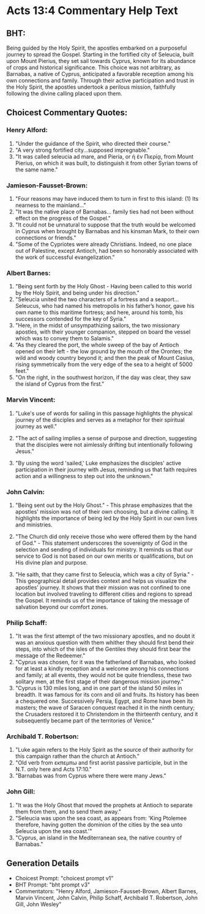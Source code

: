 # Acts 13:4 Commentary Help Text

## BHT:
Being guided by the Holy Spirit, the apostles embarked on a purposeful journey to spread the Gospel. Starting in the fortified city of Seleucia, built upon Mount Pierius, they set sail towards Cyprus, known for its abundance of crops and historical significance. This choice was not arbitrary, as Barnabas, a native of Cyprus, anticipated a favorable reception among his own connections and family. Through their active participation and trust in the Holy Spirit, the apostles undertook a perilous mission, faithfully following the divine calling placed upon them.

## Choicest Commentary Quotes:
### Henry Alford:
1. "Under the guidance of the Spirit, who directed their course."
2. "A very strong fortified city...supposed impregnable."
3. "It was called seleucia ad mare, and Pieria, or ἡ ἐν Πιερίᾳ, from Mount Pierius, on which it was built, to distinguish it from other Syrian towns of the same name."

### Jamieson-Fausset-Brown:
1. "Four reasons may have induced them to turn in first to this island: (1) Its nearness to the mainland..."
2. "It was the native place of Barnabas... family ties had not been without effect on the progress of the Gospel."
3. "It could not be unnatural to suppose that the truth would be welcomed in Cyprus when brought by Barnabas and his kinsman Mark, to their own connections or friends."
4. "Some of the Cypriotes were already Christians. Indeed, no one place out of Palestine, except Antioch, had been so honorably associated with the work of successful evangelization."

### Albert Barnes:
1. "Being sent forth by the Holy Ghost - Having been called to this world by the Holy Spirit, and being under his direction."
2. "Seleucia united the two characters of a fortress and a seaport... Seleucus, who had named his metropolis in his father’s honor, gave his own name to this maritime fortress; and here, around his tomb, his successors contended for the key of Syria."
3. "Here, in the midst of unsympathizing sailors, the two missionary apostles, with their younger companion, stepped on board the vessel which was to convey them to Salamis."
4. "As they cleared the port, the whole sweep of the bay of Antioch opened on their left - the low ground by the mouth of the Orontes; the wild and woody country beyond it; and then the peak of Mount Casius, rising symmetrically from the very edge of the sea to a height of 5000 feet."
5. "On the right, in the southwest horizon, if the day was clear, they saw the island of Cyprus from the first."

### Marvin Vincent:
1. "Luke's use of words for sailing in this passage highlights the physical journey of the disciples and serves as a metaphor for their spiritual journey as well."

2. "The act of sailing implies a sense of purpose and direction, suggesting that the disciples were not aimlessly drifting but intentionally following Jesus."

3. "By using the word 'sailed,' Luke emphasizes the disciples' active participation in their journey with Jesus, reminding us that faith requires action and a willingness to step out into the unknown."

### John Calvin:
1. "Being sent out by the Holy Ghost." - This phrase emphasizes that the apostles' mission was not of their own choosing, but a divine calling. It highlights the importance of being led by the Holy Spirit in our own lives and ministries.

2. "The Church did only receive those who were offered them by the hand of God." - This statement underscores the sovereignty of God in the selection and sending of individuals for ministry. It reminds us that our service to God is not based on our own merits or qualifications, but on His divine plan and purpose.

3. "He saith, that they came first to Seleucia, which was a city of Syria." - This geographical detail provides context and helps us visualize the apostles' journey. It shows that their mission was not confined to one location but involved traveling to different cities and regions to spread the Gospel. It reminds us of the importance of taking the message of salvation beyond our comfort zones.

### Philip Schaff:
1. "It was the first attempt of the two missionary apostles, and no doubt it was an anxious question with them whither they should first bend their steps, into which of the isles of the Gentiles they should first bear the message of the Redeemer."
2. "Cyprus was chosen, for it was the fatherland of Barnabas, who looked for at least a kindly reception and a welcome among his connections and family; at all events, they would not be quite friendless, these two solitary men, at the first stage of their dangerous mission journey."
3. "Cyprus is 130 miles long, and in one part of the island 50 miles in breadth. It was famous for its corn and oil and fruits. Its history has been a chequered one. Successively Persia, Egypt, and Rome have been its masters; the wave of Saracen conquest reached it in the ninth century; the Crusaders restored it to Christendom in the thirteenth century, and it subsequently became part of the territories of Venice."

### Archibald T. Robertson:
1. "Luke again refers to the Holy Spirit as the source of their authority for this campaign rather than the church at Antioch."
2. "Old verb from εκπεμπω and first aorist passive participle, but in the N.T. only here and Acts 17:10."
3. "Barnabas was from Cyprus where there were many Jews."

### John Gill:
1. "It was the Holy Ghost that moved the prophets at Antioch to separate them from them, and to send them away."
2. "Seleucia was upon the sea coast, as appears from: 'King Ptolemee therefore, having gotten the dominion of the cities by the sea unto Seleucia upon the sea coast.'"
3. "Cyprus, an island in the Mediterranean sea, the native country of Barnabas."


## Generation Details
- Choicest Prompt: "choicest prompt v1"
- BHT Prompt: "bht prompt v3"
- Commentators: "Henry Alford, Jamieson-Fausset-Brown, Albert Barnes, Marvin Vincent, John Calvin, Philip Schaff, Archibald T. Robertson, John Gill, John Wesley"
